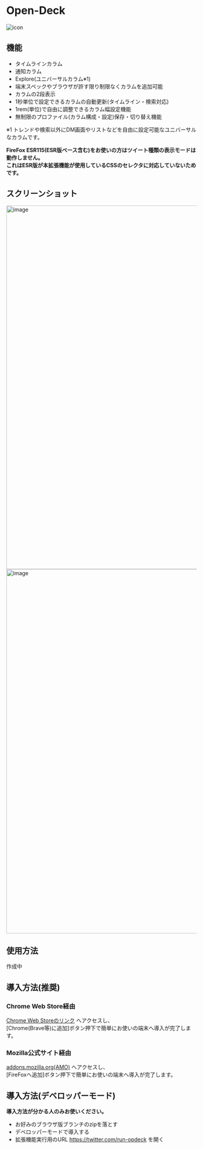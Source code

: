 # Open-Deck
![icon](https://github.com/kawa-nobu/Open-Deck/assets/44832116/3d4d1e64-6a74-4587-a248-da8424190d41)  


## 機能
* タイムラインカラム
* 通知カラム
* Explore(ユニバーサルカラム※1)
* 端末スペックやブラウザが許す限り制限なくカラムを追加可能
* カラムの2段表示
* 1秒単位で設定できるカラムの自動更新(タイムライン・検索対応)
* 1rem(単位)で自由に調整できるカラム幅設定機能
* 無制限のプロファイル(カラム構成・設定)保存・切り替え機能

※1 トレンドや検索以外にDM画面やリストなどを自由に設定可能なユニバーサルなカラムです。  

**FireFox ESR115(ESR版ベース含む)をお使いの方はツイート種類の表示モードは動作しません。  
これはESR版が本拡張機能が使用しているCSSのセレクタに対応していないためです。**

## スクリーンショット
<img width="960" alt="image" src="https://github.com/kawa-nobu/Open-Deck/assets/44832116/0970c89f-d099-4d8e-ac84-54037d8c9868">  
<img width="962" alt="image" src="https://github.com/kawa-nobu/Open-Deck/assets/44832116/2753c97a-f8e5-4eab-b096-82cfed081fb0">




## 使用方法
作成中


## 導入方法(推奨)
### Chrome Web Store経由
[Chrome Web Storeのリンク](https://chromewebstore.google.com/detail/open-deck/gmkadaeibmhchpimnfplodelecmogdic) へアクセスし、  
[Chrome(Brave等)に追加]ボタン押下で簡単にお使いの端末へ導入が完了します。

### Mozilla公式サイト経由

[addons.mozilla.org(AMO)](https://addons.mozilla.org/ja/firefox/addon/open-deck/) へアクセスし、  
[FireFoxへ追加]ボタン押下で簡単にお使いの端末へ導入が完了します。

## 導入方法(デベロッパーモード)
**導入方法が分かる人のみお使いください。**
* お好みのブラウザ版ブランチのzipを落とす 
* デベロッパーモードで導入する
* 拡張機能実行用のURL https://twitter.com/run-opdeck を開く
